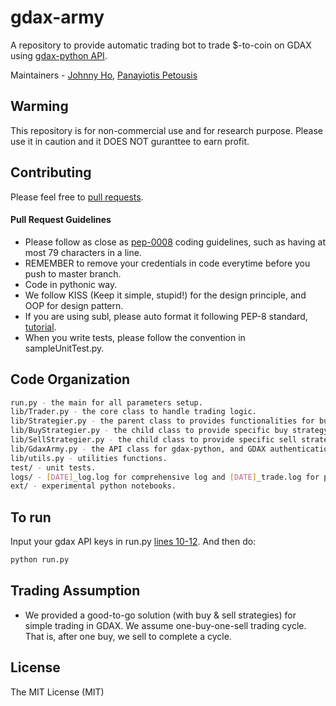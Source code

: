 # gdax-army
A repository to provide automatic trading bot to trade $-to-coin on GDAX using [gdax-python API](https://github.com/danpaquin/gdax-python).

Maintainers - [Johnny Ho](https://github.com/johnny5550822), [Panayiotis Petousis](https://github.com/panas89)

## Warming
This repository is for non-commercial use and for research purpose. Please use it in caution and it DOES NOT guranttee to earn profit. 

## Contributing
Please feel free to [pull requests](https://github.com/johnny5550822/gdax-army/pulls).

#### Pull Request Guidelines
- Please follow as close as [pep-0008](https://www.python.org/dev/peps/pep-0008/) coding guidelines, such as having at most 79 characters in a line.
- REMEMBER to remove your credentials in code everytime before you push to master branch. 
- Code in pythonic way. 
- We follow KISS (Keep it simple, stupid!) for the design principle, and OOP for design pattern.
- If you are using subl, please auto format it following PEP-8 standard, [tutorial](https://packagecontrol.io/packages/Python%20PEP8%20Autoformat).
- When you write tests, please follow the convention in sampleUnitTest.py.  

## Code Organization
```bash
run.py - the main for all parameters setup.
lib/Trader.py - the core class to handle trading logic.
lib/Strategier.py - the parent class to provides functionalities for buy & sell.
lib/BuyStrategier.py - the child class to provide specific buy strategy.
lib/SellStrategier.py - the child class to provide specific sell strategy.
lib/GdaxArmy.py - the API class for gdax-python, and GDAX authentication.
lib/utils.py - utilities functions.
test/ - unit tests.
logs/ - [DATE]_log.log for comprehensive log and [DATE]_trade.log for precise transaction.
ext/ - experimental python notebooks.
```

## To run
Input your gdax API keys in run.py [lines 10-12](https://github.com/johnny5550822/gdax-army/blob/b310de96fb47ce526a39498a0321c763511f441f/run.py#L10). And then do:
```bash
python run.py
```

## Trading Assumption
- We provided a good-to-go solution (with buy & sell strategies) for simple trading in GDAX. We assume one-buy-one-sell trading cycle. That is, after one buy, we sell to complete a cycle.

## License
The MIT License (MIT)
